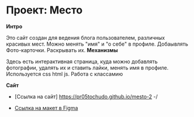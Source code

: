 # Проект: Место

**Интро**

Это сайт создан для ведения блога пользователем, различных красивых мест. Можно менять "имя" и "о себе" в профиле. Добаывлять Фото-карточки. Раскрывать их.
**Механизмы**

Здесь есть интерактивная страница, куда можно добавлять фотографии, удалять их и ставить лайки, менять имя в профиле. Используется css html js. Работа с классамию

**Сайт**

* [Ссылка на сайт] https://pr05tochudo.github.io/mesto-2 -/


* [Ссылка на макет в Figma](https://www.figma.com/file/bjyvbKKJN2naO0ucURl2Z0/JavaScript.-Sprint-5?node-id=50160%3A347&t=wdbV8pzRzeHiT39M-0)
